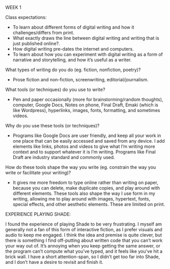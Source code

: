 WEEK 1

Class expectations:

- To learn about different forms of digital writing and how it challenges/differs from print.
- What exactly draws the line between digital writing and writing that is just published online?.
- How digital writing pre-dates the internet and computers.
- To learn about how you can experiment with digital writing as a form of narrative and storytelling, and how it’s useful as a writer.


What types of writing do you do (eg. fiction, nonfiction, poetry)?

- Prose fiction and non-fiction, screenwriting, editorial/journalism.

What tools (or techniques) do you use to write?

- Pen and paper occasionally (more for brainstorming/random thoughts), computer, Google Docs, Notes on phone, Final Draft, Emaki (which is like Wordpress), hyperlinks, images, fonts, formatting, and sometimes videos.

Why do you use these tools (or techniques)?

- Programs like Google Docs are user friendly, and keep all your work in one place that can be easily accessed and saved from any device. I add elements like links, photos and videos to give what I’m writing more context and to support whatever it is I’m writing. Programs like Final Draft are industry standard and commonly used. 

How do these tools shape the way you write (eg. constrain the way you write or facilitate your writing)?

- It gives me more freedom to type online rather than writing on paper, because you can delete, make duplicate copies, and play around with different elements. These tools also shape the way I use form in my writing, allowing me to play around with images, hypertext, fonts, special effects, and other aesthetic elements. These are limited on print.

EXPERIENCE PLAYING SHADE:

I found the experience of playing Shade to be very frustrating. I myself am generally not a fan of this form of interactive fiction, as I prefer visuals and audio to keep me engaged. I think the idea and premise is quite clever, but there is something I find off-putting about written code that you can’t work your way out of. It’s annoying when you keep getting the same answer, or the program can’t compute what you’ve typed, and it feels like you’ve hit a brick wall. I have a short attention-span, so I didn’t get too far into Shade, and I don’t have a desire to revisit and finish it. 
